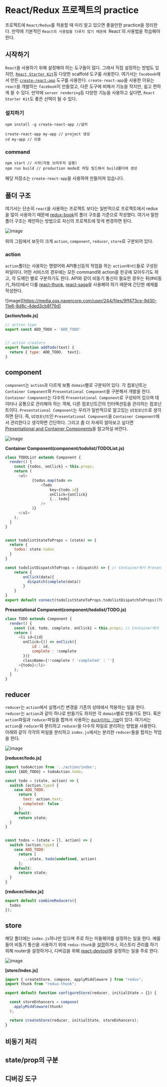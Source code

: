# React/Redux 프로젝트의 practice
프로젝트에 `React/Redux`를 적용할 때 미리 알고 있으면 좋을만한 practice을 정리한다. 만약에 기본적인 `React의 사용법을 다루지 않기 때문에 `React`의 사용법을 학습해야 한다.

## 시작하기
`React`을 사용하기 위해 설정해야 하는 도구들이 많다. 그래서 직접 설정하는 방법도 있지만, [`React Starter Kit`](https://www.reactstarterkit.com/)등 다양한 scaffold 도구를 사용한다. 여기서는 `facebook`에서 만든 [`create-react-app`](https://github.com/facebookincubator/create-react-app) 도구를 사용한다. `create-react-app`을 사용한 이유는 `react`을 개발하는 `facebook`이 만들었고, 다른 도구에 비해서 기능을 작지만, 쉽고 편하게 쓸 수 있다. 만약에 `server rendering`등 다양한 기능을 사용하고 싶다면, `React Starter Kit`도 좋은 선택이 될 수 있다.

### 설치하기
```
npm install -g create-react-app //설치

create-react-app my-app // project 생성
cd my-app // 이동
```

### command
```
npm start // 시작(자동 브라우저 실행)
npm run build // production mode로 파일 빌드해서 build폴더에 생성
```

해당 저장소는 `create-react-app`을 사용하여 만들어져 있습니다.

## 폴더 구조

여기서는 단순히 `react`을 사용하는 프로젝트 보다는 일반적으로 프로젝트에서 redux을 많이 사용하기 때문에 [redux-book](http://redux.js.org/docs/advanced/ExampleRedditAPI.html)의 폴더 구조를 기준으로 작성했다. 여기서 말한 폴더 구조는 제안하는 방법으로 자신의 프로젝트에 맞게 변경하면 된다.

![image](https://media.oss.navercorp.com/user/244/files/75c96e76-7420-11e6-9d3a-b50ec1fa0cc1)

위의 그림에서 보듯이 크게 `action`, `component`, `reducer`, `store`로 구분되어 있다.

### action
`action`폴더는 사용하는 명령어와 API통신등의 작업을 하는 `action메서드`들로 구성된 파일이다. 어떤 서비스의 경우에는 모든 command와 action을 한곳에 모아두기도 하고, 각 도메인 별로 구분하기도 한다.
API와 같이 비동기 통신이 필요한 경우는 뒤(#비동기_처리)에서 다룰 [react-thunk](https://github.com/gaearon/redux-thunk), [react-saga](https://github.com/barbuza/react-saga)을 사용해야 하기 때문에 간단한 예제를 작성한다.

![image][https://media.oss.navercorp.com/user/244/files/9ff473ce-9d30-11e6-8d8c-4ded3cb8f79d]

**[action/todo.js]**
```js
// action type
export const ADD_TODO = 'ADD_TODO'


// action creators
export function addTodo(text) {
  return { type: ADD_TODO,  text};
}
```

## component
`component`는 `action`과 다르게 보통 `domain`별로 구분되어 있다. 각 컴포넌트는 `Container Component`와 `Presentational Component`을 구분해서 개발을 한다. `Container Component`는 다수의 `Presentational Component`로 구성되어 있으며 데이터나 공통으로 관리해야 하는 객체, 다른 컴포넌트간의 인터랙션등을 관리하는 컴포넌트이다.  `Presentational Component`는 우리가 일반적으로 알고있는 `UI컴포넌트`로 생각하면 된다. 즉, `UI컴포넌트`인 `Presentational Component`을 `Container Component`에서 관리한다고 생각하면 간단하다. 그리고 좀 더 자세히 알아보고 싶다면 [Presentational and Container Components](https://medium.com/@dan_abramov/smart-and-dumb-components-7ca2f9a7c7d0#.jgn6dixap)을 참고하실 바란다.

![image](https://media.oss.navercorp.com/user/244/files/54b378b6-7421-11e6-8690-33fffedc5f96)

**Container Component(component/todolist/TODOList.js)**
```js
class TODOList extends Component {
  render() {
  	const {todos, onClick} = this.props;
    return (
      <ul>
    		{todos.map(todo =>
    			<Todo 
    				key={todo.id}
    				onClick={onClick}
    				{...todo}
    			/>
    		)}
      </ul>
    );
  }
}


const todolistStateToProps = (state) => {
  return {
    todos: state.todos
  }
}

const todolistDispatchToProps = (dispatch) => { // Container에서 Presentational으로 전달
    return {
        onClick(data){
          dispatch(complete(data))
        }
    }
}
export default connect(todolistStateToProps,todolistDispatchToProps)(TODOList);
```

**Presentational Component(component/todolist/TODO.js)**
```js
class TODO extends Component {
  render() {
  	const {id, todo, complete, onClick} = this.props; // Container에서 연결된 prop 사용
    return (
      <li id={id} 
      	onClick={() => onClick({
      		id : id, 
      		complete : !complete
      	})}
      	className={!!complete ? 'completed' : ''}
      >{todo}</li>
    );
  }
}
```

## reducer
`reducer`는 `action`에서 실행시킨 변경을 기존의 상태에서 적용하는 일을 한다. `reducer`는 `action`과 같이 하나로 만들기도 하지만 각 `domain`별로 만들기도 한다. 혹은 `action`파일과 `reducer`파일을 합쳐서 사용하는 [`duck이라는 기법`](https://github.com/erikras/ducks-modular-redux)이 있다. 여기서는 `action`을 `reducer`와 분리하고 `reducer`을 다수의 파일로 분리하는 방법을 사용한다.
아래와 같이 각각의 파일을 분리하고 `index.js`에서는 분리한 `reducer`들을 합치는 작업을 한다.

![image](https://media.oss.navercorp.com/user/244/files/8cc0cdcc-742a-11e6-8869-06a9d8732da0)

**[reducer/todo.js]**
```js
import todoAction from '../action/index';
const {ADD_TODO} = todoAction.todo;

const todo = (state, action) => {
  switch (action.type) {
    case ADD_TODO:
      return {
        text: action.text,
        completed: false
      };
    default:
      return state;
  }
}


const todos = (state = [], action) => {
  switch (action.type) {
    case ADD_TODO:
      return [
        ...state, todo(undefined, action)
      ];
    default:
      return state;
  }
}
```
**[reducer/index.js]**
```js
export default combineReducers({
  todos
});
```

## store
해당 폴더에는 `index.js`하나만 있으며 주로 하는 미들웨어를 설정하는 일을 한다. 예를 들어 비동기 통신을 사용하기 위에 `redux-thunk`을 [설정](#비동기_처리)하거나, 히스토리 관리를 하기 위해 router을 설정하거나, 디버깅을 위해 [react-devtool](#디버깅_도구)을 설정하는 일을 주로 한다.

![image](https://media.oss.navercorp.com/user/244/files/9f6da792-7538-11e6-80dd-bf20b353cd59)

**[store/index.js]**
```js
import { createStore, compose, applyMiddleware } from "redux";
import thunk from "redux-thunk";

export default function configureStore(reducer, initialState = {}) {

  const storeEnhancers = compose(
    applyMiddleware(thunk)
  );

  return createStore(reducer, initialState, storeEnhancers);
}
```


## 비동기 처리

## state/prop의 구분

## 디버깅 도구
